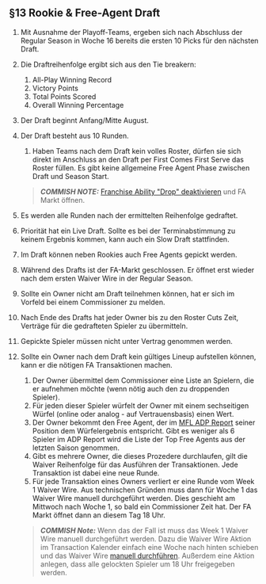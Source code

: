 ## §13 Rookie & Free-Agent Draft

1. Mit Ausnahme der Playoff-Teams, ergeben sich nach Abschluss der Regular Season in Woche 16 bereits die ersten 10 Picks für den nächsten Draft.
2. Die Draftreihenfolge ergibt sich aus den Tie breakern:
    
    1. All-Play Winning Record
    2. Victory Points
    3. Total Points Scored
    4. Overall Winning Percentage

3. Der Draft beginnt Anfang/Mitte August.
4. Der Draft besteht aus 10 Runden.

    1. Haben Teams nach dem Draft kein volles Roster, dürfen sie sich direkt im Anschluss an den Draft per First Comes First Serve das Roster füllen. Es gibt keine allgemeine Free Agent Phase zwischen Draft und Season Start.
    
    > **_COMMISH NOTE:_**  [Franchise Ability "Drop" deaktivieren](https://www45.myfantasyleague.com/2024/options?L=54277&O=93) und FA Markt öffnen.
    
5. Es werden alle Runden nach der ermittelten Reihenfolge gedraftet.
6. Priorität hat ein Live Draft. Sollte es bei der Terminabstimmung zu keinem Ergebnis kommen, kann auch ein Slow Draft stattfinden.
7. Im Draft können neben Rookies auch Free Agents gepickt werden.
8. Während des Drafts ist der FA-Markt geschlossen. Er öffnet erst wieder nach dem ersten Waiver Wire in der Regular Season.
9. Sollte ein Owner nicht am Draft teilnehmen können, hat er sich im Vorfeld bei einem Commissioner zu melden.
10. Nach Ende des Drafts hat jeder Owner bis zu den Roster Cuts Zeit, Verträge für die gedrafteten Spieler zu übermitteln.
11. Gepickte Spieler müssen nicht unter Vertrag genommen werden.
12. Sollte ein Owner nach dem Draft kein gültiges Lineup aufstellen können, kann er die nötigen FA Transaktionen machen.

    1. Der Owner übermittel dem Commissioner eine Liste an Spielern, die er aufnehmen möchte (wenn nötig auch den zu droppenden Spieler).
    2. Für jeden dieser Spieler würfelt der Owner mit einem sechseitigen Würfel (online oder analog - auf Vertrauensbasis) einen Wert.
    3. Der Owner bekommt den Free Agent, der im [MFL ADP Report](https://www45.myfantasyleague.com/2024/reports?L=54277&R=ADP) seiner Position dem Würfelergebnis entspricht. Gibt es weniger als 6 Spieler im ADP Report wird die Liste der Top Free Agents aus der letzten Saison genommen.
    4. Gibt es mehrere Owner, die dieses Prozedere durchlaufen, gilt die Waiver Reihenfolge für das Ausführen der Transaktionen. Jede Transaktion ist dabei eine neue Runde.
    5. Für jede Transaktion eines Owners verliert er eine Runde vom Week 1 Waiver Wire. Aus technischen Gründen muss dann für Woche 1 das Waiver Wire manuell durchgeführt werden. Dies geschieht am Mittwoch nach Woche 1, so bald ein Commissioner Zeit hat. Der FA Markt öffnet dann an diesem Tag 18 Uhr.
    
    > **_COMMISH Note:_** Wenn das der Fall ist muss das Week 1 Waiver Wire manuell durchgeführt werden. Dazu die Waiver Wire Aktion im Transaction Kalender einfach eine Woche nach hinten schieben und das Waiver Wire [manuell durchführen](https://www45.myfantasyleague.com/2024/options?L=54277&O=47). Außerdem eine Aktion anlegen, dass alle gelockten Spieler um 18 Uhr freigegeben werden.
